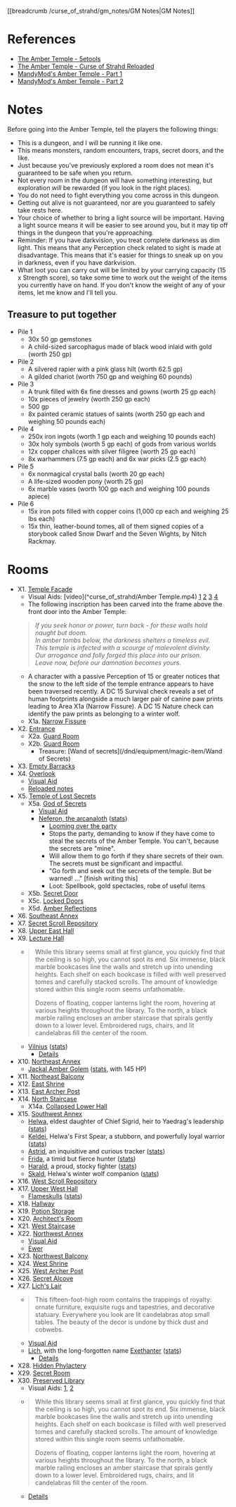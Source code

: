 [[breadcrumb /curse_of_strahd/gm_notes/GM Notes|GM Notes]]

<script type="module">
    import { init_links } from "/js/common/visual_aid_backend.js";
    init_links();
</script>

# References

* [The Amber Temple - 5etools](https://5e.tools/adventure.html#cos,14)
* [The Amber Temple - Curse of Strahd Reloaded](https://docs.google.com/document/d/1uSy0EgkXQvUrEoTLRvg6aQnl3vOCYYiI04eS6cR83zA/view)
* [MandyMod's Amber Temple - Part 1](https://old.reddit.com/r/CurseofStrahd/comments/9vj5x5/fleshing_out_curse_of_strahd_the_amber_temple/)
* [MandyMod's Amber Temple - Part 2](https://old.reddit.com/r/CurseofStrahd/comments/a1x1pz/fleshing_out_curse_of_strahd_the_amber_temple/)

# Notes

Before going into the Amber Temple, tell the players the following things:

* This is a dungeon, and I will be running it like one.
* This means monsters, random encounters, traps, secret doors, and the like.
* Just because you've previously explored a room does not mean it's guaranteed to be safe when you return.
* Not every room in the dungeon will have something interesting, but exploration *will* be rewarded (if you look in the right places).
* You do not need to fight everything you come across in this dungeon.
* Getting out alive is not guaranteed, nor are you guaranteed to safely take rests here.
* Your choice of whether to bring a light source will be important. Having a light source means it will be easier to see around you, but it may tip off things in the dungeon that you're approaching.
* Reminder: If you have darkvision, you treat complete darkness as dim light. This means that any Perception check related to sight is made at disadvantage. This means that it's easier for things to sneak up on you in darkness, even if you have darkvision.
* What loot you can carry out will be limited by your carrying capacity (15 x Strength score), so take some time to work out the weight of the items you currently have on hand. If you don't know the weight of any of your items, let me know and I'll tell you.

## Treasure to put together

* Pile 1
  * 30x 50 gp gemstones
  * A child-sized sarcophagus made of black wood inlaid with gold (worth 250 gp)
* Pile 2
  * A silvered rapier with a pink glass hilt (worth 62.5 gp)
  * A gilded chariot (worth 750 gp and weighing 60 pounds)
* Pile 3
  * A trunk filled with 6x fine dresses and gowns (worth 25 gp each)
  * 10x pieces of jewelry (worth 250 gp each)
  * 500 gp
  * 8x painted ceramic statues of saints (worth 250 gp each and weighing 50 pounds each)
* Pile 4
  * 250x iron ingots (worth 1 gp each and weighing 10 pounds each)
  * 30x holy symbols (worth 5 gp each) of gods from various worlds
  * 12x copper chalices with silver filigree (worth 25 gp each)
  * 8x warhammers (7.5 gp each) and 6x war picks (2.5 gp each)
* Pile 5
  * 6x nonmagical crystal balls (worth 20 gp each)
  * A life-sized wooden pony (worth 25 gp)
  * 6x marble vases (worth 100 gp each and weighing 100 pounds apiece)
* Pile 6
  * 15x iron pots filled with copper coins (1,000 cp each and weighing 25 lbs each)
  * 15x thin, leather-bound tomes, all of them signed copies of a storybook called Snow Dwarf and the Seven Wights, by Nitch Rackmay.

# Rooms

* X1. [Temple Facade](https://5e.tools/adventure.html#cos,14,x1.%20temple%20facade,0)
  * Visual Aids: [video](^curse_of_strahd/Amber Temple.mp4) [1](^curse_of_strahd/amber_temple_facade_1.jpg) [2](^curse_of_strahd/amber_temple_facade_2.jpg) [3](^curse_of_strahd/amber_temple_facade_3.jpg) [4](^curse_of_strahd/amber_temple_facade_4.jpg)
  * The following inscription has been carved into the frame above the front door into the Amber Temple:<br><blockquote style="margin-left: 0;"><p><i>If you seek honor or power, turn back - for these walls hold naught but doom.<br>In amber tombs below, the darkness shelters a timeless evil.<br>This temple is infected with a scourge of malevolent divinity.<br>Our arrogance and folly forged this place into our prison.<br>Leave now, before our damnation becomes yours.</i></p></blockquote>
  * A character with a passive Perception of 15 or greater notices that the snow to the left side of the temple entrance appears to have been traversed recently. A DC 15 Survival check reveals a set of human footprints alongside a much larger pair of canine paw prints leading to Area X1a (Narrow Fissure). A DC 15 Nature check can identify the paw prints as belonging to a winter wolf.
  * X1a. [Narrow Fissure](https://5e.tools/adventure.html#cos,14,x1a.%20narrow%20fissure,0)
* X2. [Entrance](https://5e.tools/adventure.html#cos,14,x2.%20entrance,0)
  * X2a. [Guard Room](https://5e.tools/adventure.html#cos,14,x2a.%20guard%20room,0)
  * X2b. [Guard Room](https://5e.tools/adventure.html#cos,14,x2b.%20guard%20room,0)
      * Treasure: [Wand of secrets](/dnd/equipment/magic-item/Wand of Secrets)
* X3. [Empty Barracks](https://5e.tools/adventure.html#cos,14,x3.%20empty%20barracks,0)
* X4. [Overlook](https://5e.tools/adventure.html#cos,14,x4.%20overlook,0)
  * [Visual Aid](^curse_of_strahd/TempleofLostSecrets.mp4)
  * [Reloaded notes](https://docs.google.com/document/d/1uSy0EgkXQvUrEoTLRvg6aQnl3vOCYYiI04eS6cR83zA/view#heading=h.31zglo1va2pf)
* X5. [Temple of Lost Secrets](https://5e.tools/adventure.html#cos,14,x5.%20temple%20of%20lost%20secrets,0)
  * X5a. [God of Secrets](https://5e.tools/adventure.html#cos,14,x5a.%20god%20of%20secrets,0)
      * [Visual Aid](^curse_of_strahd/hooded_statue.jpg)
      * [Neferon, the arcanaloth](^curse_of_strahd/neferon.jpg) ([stats](https://5e.tools/bestiary.html#arcanaloth_mm))
          * [Looming over the party](^curse_of_strahd/neferon_and_the_statue.jpg)
          * Stops the party, demanding to know if they have come to steal the secrets of the Amber Temple. You can't, because the secrets are "mine".
          * Will allow them to go forth if they share secrets of their own. The secrets must be significant and impactful.
          * "Go forth and seek out the secrets of the temple. But be warned! ..." [finish writing this]
          * Loot: Spellbook, gold spectacles, robe of useful items
  * X5b. [Secret Door](https://5e.tools/adventure.html#cos,14,x5b.%20secret%20door,0)
  * X5c. [Locked Doors](https://5e.tools/adventure.html#cos,14,x5c.%20locked%20doors,0)
  * X5d. [Amber Reflections](https://5e.tools/adventure.html#cos,14,x5d.%20amber%20reflections,0)
* X6. [Southeast Annex](https://5e.tools/adventure.html#cos,14,x6.%20southeast%20annex,0)
* X7. [Secret Scroll Repository](https://5e.tools/adventure.html#cos,14,x7.%20secret%20scroll%20repository,0)
* X8. [Upper East Hall](https://5e.tools/adventure.html#cos,14,x8.%20upper%20east%20hall,0)
* X9. [Lecture Hall](https://5e.tools/adventure.html#cos,14,x9.%20lecture%20hall,0)
  * <blockquote style="margin-left: 0;"><p>While this library seems small at first glance, you quickly find that the ceiling is so high, you cannot spot its end. Six immense, black marble bookcases line the walls and stretch up into unending heights. Each shelf on each bookcase is filled with well preserved tomes and carefully stacked scrolls. The amount of knowledge stored within this single room seems unfathomable.</p><p>Dozens of floating, copper lanterns light the room, hovering at various heights throughout the library. To the north, a black marble railing encloses an amber staircase that spirals gently down to a lower level. Embroidered rugs, chairs, and lit candelabras fill the center of the room.</p></blockquote>
  * [Vilnius](^curse_of_strahd/vilnius_without_quasit.png) ([stats](https://preview.redd.it/lsqurm8a0ax11.png?width=413&format=png&auto=webp&s=0d2e234526477c1eb9abed7d6a180ff3a2267cee))
    * [Details](https://old.reddit.com/r/CurseofStrahd/comments/9vj5x5/fleshing_out_curse_of_strahd_the_amber_temple/)
* X10. [Northeast Annex](https://5e.tools/adventure.html#cos,14,x10.%20northeast%20annex,0)
  * [Jackal Amber Golem](^curse_of_strahd/jackal_amber_golem.jpg) ([stats](https://5e.tools/bestiary.html#amber%20golem_cos), with 145 HP)
* X11. [Northeast Balcony](https://5e.tools/adventure.html#cos,14,x11.%20northeast%20balcony,0)
* X12. [East Shrine](https://5e.tools/adventure.html#cos,14,x12.%20east%20shrine,0)
* X13. [East Archer Post](https://5e.tools/adventure.html#cos,14,x13.%20east%20archer%20post,0)
* X14. [North Staircase](https://5e.tools/adventure.html#cos,14,x14.%20north%20staircase,0)
  * X14a. [Collapsed Lower Hall](https://5e.tools/adventure.html#cos,14,x14a.%20collapsed%20lower%20hall,0)
* X15. [Southwest Annex](https://5e.tools/adventure.html#cos,14,x15.%20southwest%20annex,0)
  * [Helwa](^curse_of_strahd/helwa.png), eldest daughter of Chief Sigrid, heir to Yaedrag's leadership ([stats](https://5e.tools/bestiary.html#gladiator_mm))
  * [Keldei](^curse_of_strahd/keldei.png), Helwa's First Spear, a stubborn, and powerfully loyal warrior ([stats](https://5e.tools/bestiary.html#berserker_mm))
  * [Astrid](^curse_of_strahd/astrid.png), an inquisitive and curious tracker ([stats](https://5e.tools/bestiary.html#berserker_mm))
  * [Frida](^curse_of_strahd/frida.png), a timid but fierce hunter ([stats](https://5e.tools/bestiary.html#berserker_mm))
  * [Harald](^curse_of_strahd/harald.png), a proud, stocky fighter ([stats](https://5e.tools/bestiary.html#berserker_mm))
  * [Skald](^curse_of_strahd/skald.png), Helwa's winter wolf companion ([stats](https://5e.tools/bestiary.html#winter%20wolf_mm))
* X16. [West Scroll Repository](https://5e.tools/adventure.html#cos,14,x16.%20west%20scroll%20repository,0)
* X17. [Upper West Hall](https://5e.tools/adventure.html#cos,14,x17.%20upper%20west%20hall,0)
  * [Flameskulls](^curse_of_strahd/flameskull.jpg) ([stats](https://5e.tools/bestiary.html#flameskull_mm))
* X18. [Hallway](https://5e.tools/adventure.html#cos,14,x18.%20hallway,0)
* X19. [Potion Storage](https://5e.tools/adventure.html#cos,14,x19.%20potion%20storage,0)
* X20. [Architect's Room](https://5e.tools/adventure.html#cos,14,x20.%20architect's%20room,0)
* X21. [West Staircase](https://5e.tools/adventure.html#cos,14,x21.%20west%20staircase,0)
* X22. [Northwest Annex](https://5e.tools/adventure.html#cos,14,x22.%20northwest%20annex,0)
  * [Visual Aid](^curse_of_strahd/amber_temple_dining_hall.jpeg)
  * [Ewer](^curse_of_strahd/green_copper_ewer.jpeg)
* X23. [Northwest Balcony](https://5e.tools/adventure.html#cos,14,x23.%20northwest%20balcony,0)
* X24. [West Shrine](https://5e.tools/adventure.html#cos,14,x24.%20west%20shrine,0)
* X25. [West Archer Post](https://5e.tools/adventure.html#cos,14,x25.%20west%20archer%20post,0)
* X26. [Secret Alcove](https://5e.tools/adventure.html#cos,14,x26.%20secret%20alcove,0)
* X27. [Lich's Lair](https://5e.tools/adventure.html#cos,14,x27.%20lich's%20lair,0)
  * <blockquote style="margin-left: 0;"><p>This fifteen-foot-high room contains the trappings of royalty: ornate furniture, exquisite rugs and tapestries, and decorative statuary. Everywhere you look are lit candelabras atop small tables. The beauty of the decor is undone by thick dust and cobwebs.</p></blockquote>
  * [Visual Aid](^curse_of_strahd/lichs_lair.jpg)
  * [Lich](^curse_of_strahd/exethanter.jpg), with the long-forgotten name [Exethanter](^curse_of_strahd/exethanter.jpg) ([stats](https://5e.tools/bestiary.html#exethanter_cos))
      * [Details](https://old.reddit.com/r/CurseofStrahd/comments/a1x1pz/fleshing_out_curse_of_strahd_the_amber_temple/)
* X28. [Hidden Phylactery](https://5e.tools/adventure.html#cos,14,x28.%20hidden%20phylactery,0)
* X29. [Secret Room](https://5e.tools/adventure.html#cos,14,x29.%20secret%20room,0)
* X30. [Preserved Library](https://5e.tools/adventure.html#cos,14,x30.%20preserved%20library,0)
  * Visual Aids: [1](^curse_of_strahd/preserved_library.jpg), [2](^curse_of_strahd/amber_temple_library.jpg)
  * <blockquote style="margin-left: 0;"><p>While this library seems small at first glance, you quickly find that the ceiling is so high, you cannot spot its end. Six immense, black marble bookcases line the walls and stretch up into unending heights. Each shelf on each bookcase is filled with well preserved tomes and carefully stacked scrolls. The amount of knowledge stored within this single room seems unfathomable.</p><p>Dozens of floating, copper lanterns light the room, hovering at various heights throughout the library. To the north, a black marble railing encloses an amber staircase that spirals gently down to a lower level. Embroidered rugs, chairs, and lit candelabras fill the center of the room.</p></blockquote>
  * [Details](https://old.reddit.com/r/CurseofStrahd/comments/a1x1pz/fleshing_out_curse_of_strahd_the_amber_temple/)